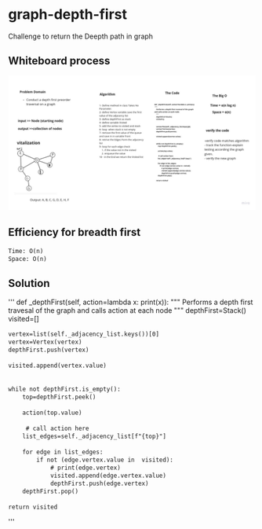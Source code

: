 # graph-depth-first
Challenge
    to return the Deepth path in graph

## Whiteboard process
![depth_first](assest/1.jpg)

## Efficiency for breadth first

    Time: O(n)
    Space: O(n)

## Solution
'''
def _depthFirst(self, action=lambda x: print(x)):
    """
    Performs a depth first travesal of the graph and calls action at each node
    """
    depthFirst=Stack()
    visited=[]


    vertex=list(self._adjacency_list.keys())[0]
    vertex=Vertex(vertex)
    depthFirst.push(vertex)

    visited.append(vertex.value)


    while not depthFirst.is_empty():
        top=depthFirst.peek()

        action(top.value)

         # call action here
        list_edges=self._adjacency_list[f"{top}"]

        for edge in list_edges:
            if not (edge.vertex.value in  visited):
                # print(edge.vertex)
                visited.append(edge.vertex.value)
                depthFirst.push(edge.vertex)
        depthFirst.pop()

    return visited

'''
